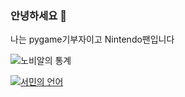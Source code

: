 ### 안녕하세요 👋
나는 pygame기부자이고 Nintendo팬입니다

![노비알의 통계](https://github-readme-stats.vercel.app/api?username=novialriptide&show_icons=true)

[![서민의 언어](https://github-readme-stats.vercel.app/api/top-langs/?username=novialriptide&layout=compact)](https://github.com/novialriptide)
